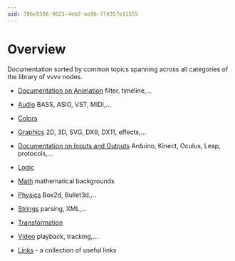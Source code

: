 ```yaml
---
uid: 706e5586-9621-4eb2-ae86-7f4357e11555
---
```


# Overview
Documentation sorted by common topics spanning across all categories of the library of vvvv nodes.  

* [Documentation on Animation](xref:cfc19801-b2d5-438f-a7f6-0b40e128a236) filter, timeline,...
* [Audio](xref:0308fa48-014f-4c08-8618-fe047611a3c6) BASS, ASIO, VST, MIDI,...
* [Colors](xref:abb3b639-5216-43ac-8f03-90ab800c194d)
* [Graphics](xref:853423af-e6ba-4908-935b-5154fd0e3f3f) 2D, 3D, SVG, DX9, DX11, effects,...
* [Documentation on Inputs and Outputs](xref:dc061415-349d-405b-9df8-03c10b60aa30) Arduino, Kinect, Oculus, Leap, protocols,...
* [Logic](xref:0b1808a6-0a76-4c67-ab2e-b11ff1b0e92c)
* [Math](xref:3cf5e52d-4645-4c1d-a54e-3f7a0baa8c9b) mathematical backgrounds
* [Physics](xref:7d368d7a-ba44-4c77-8d12-92c97bcb43b1) Box2d, Bullet3d,...
* [Strings](xref:16c2551e-58dc-4cf1-b8a0-2675d0fe91d0) parsing, XML,...
* [Transformation](xref:733b862c-97e1-4309-a023-3af1ede604e5)
* [Video](xref:7712d732-0b2e-4a27-bfb3-ef02f85f0794) playback, tracking,...


* [Links](xref:800a6275-cf74-4058-922a-0b6d12899c85) - a collection of useful links
